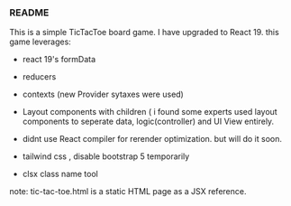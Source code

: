 ### README ###

This is a simple TicTacToe board game. I have upgraded to React 19. this game leverages:


- react 19's formData
- reducers
- contexts (new Provider sytaxes were used)
- Layout components with children ( i found some experts used layout components to seperate data, logic(controller) and UI View  entirely. 

- didnt use React compiler for rerender optimization. but will do it soon.

- tailwind css , disable bootstrap 5 temporarily 

- clsx class name tool


note: tic-tac-toe.html is a static HTML page as a JSX reference.
